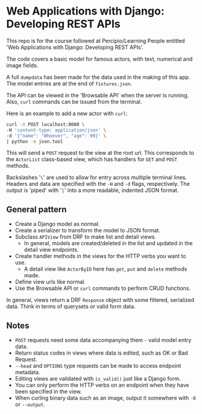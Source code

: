 # Web Applications with Django: Developing REST APIs

This repo is for the course followed at Percipio/Learning People entitled 'Web
Applications with Django: Developing REST APIs'.

The code covers a basic model for famous actors, with text, numerical and image
fields.

A full `dumpdata` has been made for the data used in the making of this app. The
model entries are at the end of `fixtures.json`.

The API can be viewed in the 'Browsable API' when the server is running. Also,
`curl` commands can be issued from the terminal.

Here is an example to add a new actor with `curl`:

```bash
curl -X POST localhost:8000 \
-H 'content-type: application/json' \
-d '{"name": "Whoever", "age": 99}' \
| python -m json.tool
```

This will send a `POST` request to the view at the root url. This corresponds to
the `ActorList` class-based view, which has handlers for `GET` and `POST` methods.

Backslashes '`\`' are used to allow for entry across multiple terminal lines.
Headers and data are specified with the `-H` and `-d` flags, respectively. The
output is 'piped' with '`|`' into a more readable, indented JSON format.

## General pattern

- Create a Django model as normal.
- Create a serializer to transform the model to JSON format.
- Subclass `APIView` from DRF to make list and detail views.
  - In general, models are created/deleted in the list and updated in the detail
    view endpoints.
- Create handler methods in the views for the HTTP verbs you want to use.
  - A detail view like `ActorByID` here has `get`, `put` and `delete` methods made.
- Define view urls like normal.
- Use the Browsable API or `curl` commands to perform CRUD functions.

In general, views return a DRF `Response` object with some filtered, serialized
data. Think in terms of querysets or valid form data.

## Notes

- `POST` requests need some data accompanying them - valid model entry data.
- Return status codes in views where data is edited, such as OK or Bad Request.
- `--head` and `OPTIONS` type requests can be made to access endpoint metadata.
- Editing views are validated with `is_valid()` just like a Django form.
- You can only perform the HTTP verbs on an endpoint when they have been specified
  in the view.
- When curling binary data such as an image, output it somewhere with `-O` or `--output`.

